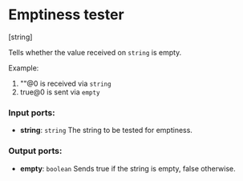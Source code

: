 # Emptiness tester

[string]

Tells whether the value received on `string` is empty.

Example:

1. ""@0 is received via `string`
2. true@0 is sent via `empty`

### Input ports:

* __string__: `string`
    The string to be tested for emptiness.



### Output ports:

* __empty__: `boolean`
    Sends true if the string is empty, false otherwise.



